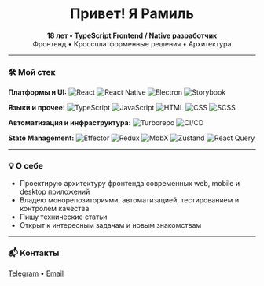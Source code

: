 <h1 align="center">Привет! Я Рамиль</h1>

<p align="center">
  <b>18 лет • TypeScript Frontend / Native разработчик</b><br>
  Фронтенд • Кроссплатформенные решения • Архитектура
</p>

---

### 🛠️ Мой стек

**Платформы и UI:**
![React](https://img.shields.io/badge/-React-61dafb?logo=react&logoColor=black)
![React Native](https://img.shields.io/badge/-React_Native-61dafb?logo=react&logoColor=black)
![Electron](https://img.shields.io/badge/-Electron-47848F?logo=electron&logoColor=white)
![Storybook](https://img.shields.io/badge/-Storybook-ff4785?logo=storybook&logoColor=white)

**Языки и прочее:**
![TypeScript](https://img.shields.io/badge/-TypeScript-3178c6?logo=typescript&logoColor=white)
![JavaScript](https://img.shields.io/badge/-JavaScript-f7df1e?logo=javascript&logoColor=black)
![HTML](https://img.shields.io/badge/-HTML5-e34c26?logo=html5&logoColor=white)
![CSS](https://img.shields.io/badge/-CSS3-1572b6?logo=css3&logoColor=white)
![SCSS](https://img.shields.io/badge/-SCSS-c6538c?logo=sass&logoColor=white)

**Автоматизация и инфраструктура:**
![Turborepo](https://img.shields.io/badge/-Turborepo-000000?logo=turbo&logoColor=white)
![CI/CD](https://img.shields.io/badge/-CI/CD-222222?logo=githubactions&logoColor=white)

**State Management:**
![Effector](https://img.shields.io/badge/-Effector-1e1e1e?logo=effector&logoColor=white)
![Redux](https://img.shields.io/badge/-Redux-764abc?logo=redux&logoColor=white)
![MobX](https://img.shields.io/badge/-MobX-ff9955?logo=mobx&logoColor=white)
![Zustand](https://img.shields.io/badge/-Zustand-181717?logo=zustand&logoColor=white)
![React Query](https://img.shields.io/badge/-React%20Query-ff4154?logo=reactquery&logoColor=white)

---

### 💡 О себе

- Проектирую архитектуру фронтенда современных web, mobile и desktop приложений
- Владею монорепозиториями, автоматизацией, тестированием и контролем качества
- Пишу технические статьи
- Открыт к интересным задачам и новым знакомствам

---

### 📬 Контакты

[Telegram](https://t.me/rossmanov) • [Email](mailto:osmanovramil823@gmail.com)
